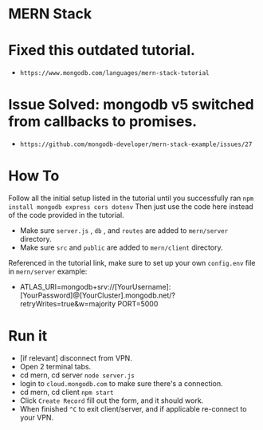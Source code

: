 # MERN Stack

# Fixed this outdated tutorial.
- `https://www.mongodb.com/languages/mern-stack-tutorial`

# Issue Solved: mongodb v5 switched from callbacks to promises.
- `https://github.com/mongodb-developer/mern-stack-example/issues/27`

# How To
Follow all the initial setup listed in the tutorial until you successfully ran `npm install mongodb express cors dotenv`
Then just use the code here instead of the code provided in the tutorial. 

- Make sure `server.js` , `db` , and `routes` are added to `mern/server` directory.
- Make sure `src` and `public` are added to `mern/client` directory.

Referenced in the tutorial link, make sure to set up your own `config.env` file in `mern/server`
example:
 * ATLAS_URI=mongodb+srv://[YourUsername]:[YourPassword]@[YourCluster].mongodb.net/?retryWrites=true&w=majority
   PORT=5000

# Run it
- [if relevant] disconnect from VPN.
- Open 2 terminal tabs.
- cd mern, cd server `node server.js`
- login to `cloud.mongodb.com` to make sure there's a connection.
- cd mern, cd client `npm start`
- Click `Create Record` fill out the form, and it should work.
- When finished `^C` to exit client/server, and if applicable re-connect to your VPN.

